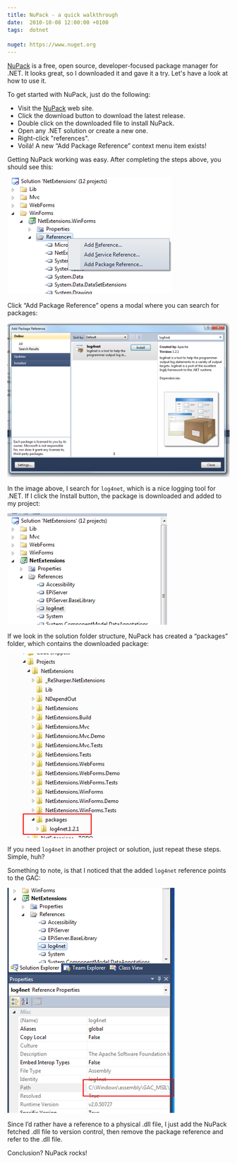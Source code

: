 ```yaml
---
title: NuPack - a quick walkthrough
date:  2010-10-08 12:00:00 +0100
tags:  dotnet

nuget: https://www.nuget.org
---
```


[NuPack]({{page.nuget}}) is a free, open source, developer-focused package manager for .NET. It looks great, so I downloaded it and gave it a try. Let's have a look at how to use it.

To get started with NuPack, just do the following:

* Visit the [NuPack]({{page.nuget}}) web site.
* Click the download button to download the latest release.
* Double click on the downloaded file to install NuPack.
* Open any .NET solution or create a new one.
* Right-click "references".
* Voilá! A new “Add Package Reference” context menu item exists!

Getting NuPack working was easy. After completing the steps above, you should see this:

![Reference context menu](/assets/blog/10/1008-1.png "Add Package Reference context menu")

Click “Add Package Reference” opens a modal where you can search for packages:

![Package Reference Window](/assets/blog/10/1008-2.png "The Add Package Reference window")
 
In the image above, I search for `log4net`, which is a nice logging tool for .NET. If I click the Install button, the package is downloaded and added to my project:

![Added reference](/assets/blog/10/1008-3.png "The package reference is added to References")

If we look in the solution folder structure, NuPack has created a “packages” folder, which contains the downloaded package:

![Packages folder](/assets/blog/10/1008-4.png "A “packages” folder is added to the project")

If you need `log4net` in another project or solution, just repeat these steps. Simple, huh?

Something to note, is that I noticed that the added `log4net` reference points to the GAC:

![GAC Reference](/assets/blog/10/1008-5.png "Strange behavior. The GAC is used as reference")

Since I’d rather have a reference to a physical .dll file, I just add the NuPack fetched .dll file to version control, then remove the package reference and refer to the .dll file.

Conclusion? NuPack rocks!